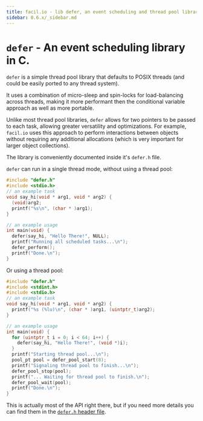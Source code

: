 ```yaml
---
title: facil.io - lib defer, an event scheduling and thread pool library in C.
sidebar: 0.6.x/_sidebar.md
---
```

# `defer` - An event scheduling library in C.

`defer` is a simple thread pool library that defaults to POSIX threads (and could be easily ported to any thread system).

It uses a combination of micro-sleep and spin-locks for load-balancing across threads, making it more performant then the conditional variable approach as well as more portable.

Unlike most thread pool libraries, `defer` allows for two pointers to be passed to each task, allowing greater versatility and optimizations. For example, `facil.io` uses this approach to perform interactions between objects without requiring any additional allocations (which is very important for larger object collections).

The library is conveniently documented inside it's `defer.h` file.

`defer` can run in a single thread mode, without using a thread pool:

```c
#include "defer.h"
#include <stdio.h>
// an example task
void say_hi(void * arg1, void * arg2) {
  (void)arg2;
  printf("%s\n", (char * )arg1);
}

// an example usage
int main(void) {
  defer(say_hi, "Hello There!", NULL);
  printf("Running all scheduled tasks...\n");
  defer_perform();
  printf("Done.\n");
}
```

Or using a thread pool:

```c
#include "defer.h"
#include <stdint.h>
#include <stdio.h>
// an example task
void say_hi(void * arg1, void * arg2) {
  printf("%s (%lu)\n", (char * )arg1, (uintptr_t)arg2);
}

// an example usage
int main(void) {
  for (uintptr_t i = 0; i < 64; i++) {
    defer(say_hi, "Hello There!", (void *)i);
  }
  printf("Starting thread pool...\n");
  pool_pt pool = defer_pool_start(8);
  printf("Signaling thread pool to finish...\n");
  defer_pool_stop(pool);
  printf("... Waiting for thread pool to finish.\n");
  defer_pool_wait(pool);
  printf("Done.\n");
}
```

This is actually most of the API right there, but if you need more details you can find them in the [`defer.h` header file](https://github.com/boazsegev/facil.io/blob/master/lib/facil/core/defer.h).
